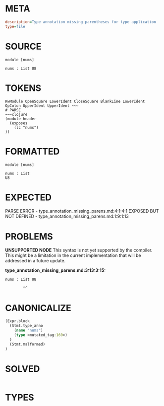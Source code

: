 # META
~~~ini
description=Type annotation missing parentheses for type application
type=file
~~~
# SOURCE
~~~roc
module [nums]

nums : List U8
~~~
# TOKENS
~~~text
KwModule OpenSquare LowerIdent CloseSquare BlankLine LowerIdent OpColon UpperIdent UpperIdent ~~~
# PARSE
~~~clojure
(module-header
  (exposes
    (lc "nums")
))
~~~
# FORMATTED
~~~roc
module [nums]

nums : List
U8
~~~
# EXPECTED
PARSE ERROR - type_annotation_missing_parens.md:4:1:4:1
EXPOSED BUT NOT DEFINED - type_annotation_missing_parens.md:1:9:1:13
# PROBLEMS
**UNSUPPORTED NODE**
This syntax is not yet supported by the compiler.
This might be a limitation in the current implementation that will be addressed in a future update.

**type_annotation_missing_parens.md:3:13:3:15:**
```roc
nums : List U8
```
            ^^


# CANONICALIZE
~~~clojure
(Expr.block
  (Stmt.type_anno
    (name "nums")
    (type <mutated_tag:160>)
  )
  (Stmt.malformed)
)
~~~
# SOLVED
~~~clojure
~~~
# TYPES
~~~roc
~~~
